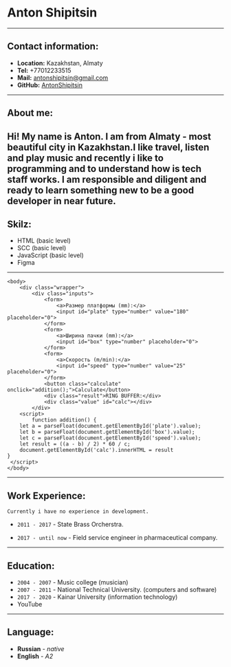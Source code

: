 # Anton Shipitsin
---
## Contact information:
* **Location:** Kazakhstan, Almaty 
*  **Tel:** +77012233515
*  **Mail:** antonshipitsin@gmail.com
*  **GitHub:** [AntonShipitsin](https://github.com/AntonShipitsin) 
---
## About me:
Hi! My name is Anton. I am from Almaty - most beautiful city in Kazakhstan.I like travel, listen and play music
and recently i like to  programming and to  understand  how is tech staff  works. I am responsible and diligent and ready to learn
something new to be a good developer in near future.
---
## Skilz:
- HTML (basic level)
- SCC (basic level)
- JavaScript (basic level)
 - Figma 
 ---
```
<body>
    <div class="wrapper">
        <div class="inputs">
            <form>
                <a>Размер платформы (mm):</a>
                <input id="plate" type="number" value="180" placeholder="0">
            </form>
            <form>
                <a>Ширина пачки (mm):</a>
                <input id="box" type="number" placeholder="0">
            </form>
            <form>
                <a>Скорость (m/min):</a>
                <input id="speed" type="number" value="25" placeholder="0">
            </form>
            <button class="calculate" onclick="addition();">Calculate</button>
            <div class="result">RING BUFFER:</div>
            <div class="value" id="calc"></div>
        </div>
    <script>
        function addition() {
    let a = parseFloat(document.getElementById('plate').value);
    let b = parseFloat(document.getElementById('box').value);
    let c = parseFloat(document.getElementById('speed').value);
    let result = ((a - b) / 2) * 60 / c;
    document.getElementById('calc').innerHTML = result
}
 </script>
</body>

```
---
## Work Experience:
    Currently i have no experience in development. 

* `2011 - 2017` -  State Brass Orcherstra.

* `2017 - until now` - Field service engineer in pharmaceutical company. 
---
## Education:
* `2004 - 2007` - Music college (musician)
* `2007 - 2011` - National Technical  University. (computers and software)
* `2017 - 2020` - Kainar University (information technology) 
* YouTube 
---
## Language: 
* **Russian** - _native_
* **English** - _A2_






